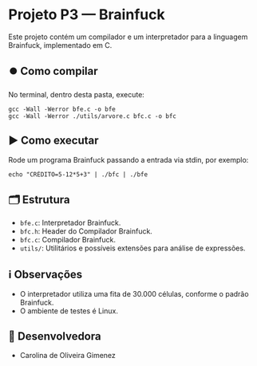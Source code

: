 # Projeto P3 — Brainfuck

Este projeto contém um compilador e um interpretador para a linguagem Brainfuck, implementado em C.

## ⏺️ Como compilar

No terminal, dentro desta pasta, execute:

```
gcc -Wall -Werror bfe.c -o bfe
gcc -Wall -Werror ./utils/arvore.c bfc.c -o bfc
```

## ▶️ Como executar

Rode um programa Brainfuck passando a entrada via stdin, por exemplo:

```
echo "CRÉDITO=5-12*5+3" | ./bfc | ./bfe
```

## 🗂️ Estrutura

- `bfe.c`: Interpretador Brainfuck.
- `bfc.h`: Header do Compilador Brainfuck.
- `bfc.c`: Compilador Brainfuck.
- `utils/`: Utilitários e possíveis extensões para análise de expressões.

## ℹ️ Observações

- O interpretador utiliza uma fita de 30.000 células, conforme o padrão Brainfuck.
- O ambiente de testes é Linux.

## 🐧 Desenvolvedora

- Carolina de Oliveira Gimenez
